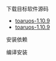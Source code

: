 下载目标软件源码
+ [toaruos-1.10.9](https://codeload.github.com/klange/toaruos/tar.gz/refs/tags/v1.10.9) 
+ [toaruos-1.10.9](https://github.com/klange/toaruos/archive/v1.10.9.tar.gz) 

安装依赖

编译安装

